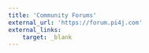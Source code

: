 ```yaml
---
title: 'Community Forums'
external_url: 'https://forum.pi4j.com'
external_links:
    target: _blank
---
```


